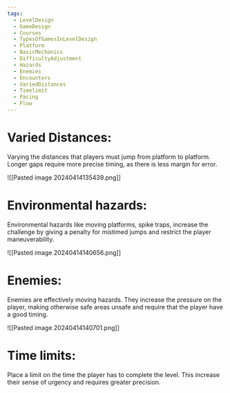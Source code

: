 ```yaml
---
tags:
  - LevelDesign
  - GameDesign
  - Courses
  - TypesOfGamesInLevelDesign
  - Platform
  - BasicMechanics
  - DifficultyAdjustment
  - Hazards
  - Enemies
  - Encounters
  - VariedDistances
  - Timelimit
  - Pacing
  - Flow
---
```

# Varied Distances:

Varying the distances that players must jump from platform to platform. Longer gaps require more precise timing, as there is less margin for error.

![[Pasted image 20240414135439.png]]

# Environmental hazards:
Environmental hazards like moving platforms, spike traps, increase the challenge by giving a penalty for mistimed jumps and restrict the player maneuverability.

![[Pasted image 20240414140656.png]]

# Enemies:
Enemies are effectively moving hazards. They increase the pressure on the player, making otherwise safe areas unsafe and require that the player have a good timing.

![[Pasted image 20240414140701.png]]

# Time limits:
Place a limit on the time the player has to complete the level. This increase their sense of urgency and requires greater precision.